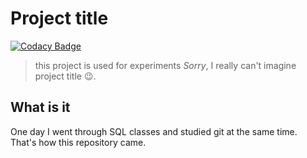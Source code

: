 # Project title
[![Codacy Badge](https://api.codacy.com/project/badge/Grade/18f2a6838fa040fb9da440a270792b9c)](https://www.codacy.com/manual/mezgoodle/SQL?utm_source=github.com&amp;utm_medium=referral&amp;utm_content=mezgoodle/SQL&amp;utm_campaign=Badge_Grade)
> this project is used for experiments
*Sorry*, I really can't imagine project title 😉.

## What is it
One day I went through SQL classes and studied git at the same time. That's how this repository came.
